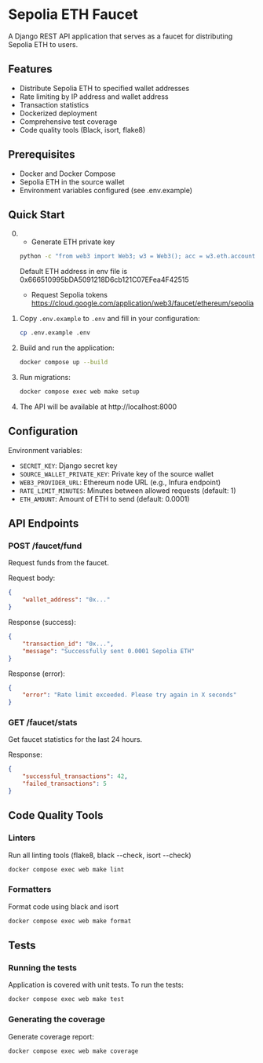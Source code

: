 # Sepolia ETH Faucet

A Django REST API application that serves as a faucet for distributing Sepolia ETH to users.

## Features

- Distribute Sepolia ETH to specified wallet addresses
- Rate limiting by IP address and wallet address
- Transaction statistics
- Dockerized deployment
- Comprehensive test coverage
- Code quality tools (Black, isort, flake8)

## Prerequisites

- Docker and Docker Compose
- Sepolia ETH in the source wallet
- Environment variables configured (see .env.example)

## Quick Start
0.
   * Generate ETH private key
   ```bash
   python -c "from web3 import Web3; w3 = Web3(); acc = w3.eth.account.create(); print(f'private key={w3.to_hex(acc.key)}, account={acc.address}')"
   ```
   Default ETH address in env file is 0x666510995bDA5091218D6cb121C07EFea4F42515
   * Request Sepolia tokens
   https://cloud.google.com/application/web3/faucet/ethereum/sepolia

1. Copy `.env.example` to `.env` and fill in your configuration:
   ```bash
   cp .env.example .env
   ```

2. Build and run the application:
   ```bash
   docker compose up --build
   ```

3. Run migrations:
   ```bash
   docker compose exec web make setup
   ```

4. The API will be available at http://localhost:8000

## Configuration

Environment variables:
- `SECRET_KEY`: Django secret key
- `SOURCE_WALLET_PRIVATE_KEY`: Private key of the source wallet
- `WEB3_PROVIDER_URL`: Ethereum node URL (e.g., Infura endpoint)
- `RATE_LIMIT_MINUTES`: Minutes between allowed requests (default: 1)
- `ETH_AMOUNT`: Amount of ETH to send (default: 0.0001)

## API Endpoints

### POST /faucet/fund

Request funds from the faucet.

Request body:
```json
{
    "wallet_address": "0x..."
}
```

Response (success):
```json
{
    "transaction_id": "0x...",
    "message": "Successfully sent 0.0001 Sepolia ETH"
}
```

Response (error):
```json
{
    "error": "Rate limit exceeded. Please try again in X seconds"
}
```

### GET /faucet/stats

Get faucet statistics for the last 24 hours.

Response:
```json
{
    "successful_transactions": 42,
    "failed_transactions": 5
}
```

## Code Quality Tools
### Linters
Run all linting tools (flake8, black --check, isort --check)
```bash
docker compose exec web make lint
```

### Formatters
Format code using black and isort
```bash
docker compose exec web make format
```

## Tests
### Running the tests
Application is covered with unit tests. To run the tests:
```bash
docker compose exec web make test
```

### Generating the coverage
Generate coverage report:
```bash
docker compose exec web make coverage
```
